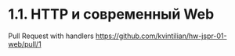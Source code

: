 # 1.1. HTTP и современный Web

Pull Request with handlers https://github.com/kvintilian/hw-jspr-01-web/pull/1

